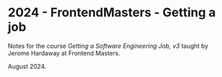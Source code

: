 # 2024 - FrontendMasters - Getting a job

Notes for the course *Getting a Software Engineering Job, v3* taught by Jerome Hardaway at Frontend Masters.

August 2024.
